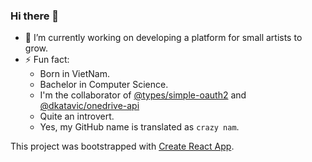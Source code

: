 ### Hi there 👋

- 🔭 I’m currently working on developing a platform for small artists to grow.
- ⚡ Fun fact:
  - Born in VietNam.
  - Bachelor in Computer Science.
  - I'm the collaborator of [@types/simple-oauth2](https://github.com/DefinitelyTyped/DefinitelyTyped/blob/master/types/simple-oauth2/index.d.ts) and [@dkatavic/onedrive-api](https://github.com/dkatavic/onedrive-api/pull/29)
  - Quite an introvert.
  - Yes, my GitHub name is translated as `crazy nam`.

This project was bootstrapped with [Create React App](https://github.com/facebook/create-react-app).

<!--
**namdien177/namdien177** is a ✨ _special_ ✨ repository because its `README.md` (this file) appears on your GitHub profile.

Here are some ideas to get you started:

- 🔭 I’m currently working on ...
- 🌱 I’m currently learning ...
- 👯 I’m looking to collaborate on ...
- 🤔 I’m looking for help with ...
- 💬 Ask me about ...
- 📫 How to reach me: ...
- 😄 Pronouns: ...
- ⚡ Fun fact: ...
-->
